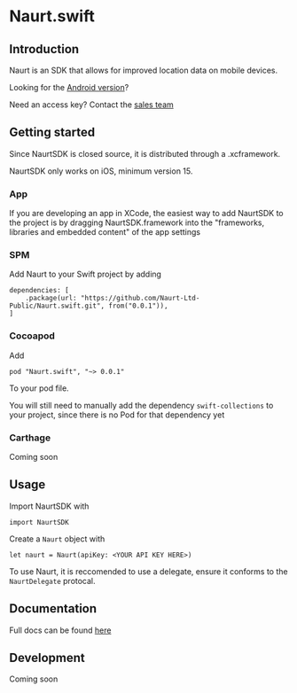 # Naurt.swift

## Introduction

Naurt is an SDK that allows for improved location data on mobile devices. 

Looking for the [Android version](https://github.com/Naurt-Ltd-Public/naurt-android-sdk)? 

Need an access key? Contact the [sales team](https://www.naurt.com/#Contact1)

## Getting started

Since NaurtSDK is closed source, it is distributed through a .xcframework. 

NaurtSDK only works on iOS, minimum version 15.

### App
If you are developing an app in XCode, the easiest way to add NaurtSDK to the project is by dragging NaurtSDK.framework into the "frameworks, libraries and embedded content" of the app settings

### SPM

Add Naurt to your Swift project by adding 

```
dependencies: [
    .package(url: "https://github.com/Naurt-Ltd-Public/Naurt.swift.git", from("0.0.1")),
]
```

### Cocoapod

Add 

```
pod "Naurt.swift", "~> 0.0.1"
```

To your pod file.

You will still need to manually add the dependency `swift-collections` to your project, since there is no Pod for that dependency yet

### Carthage

Coming soon

## Usage

Import NaurtSDK with 

`import NaurtSDK`

Create a `Naurt` object with

`let naurt = Naurt(apiKey: <YOUR API KEY HERE>)`

To use Naurt, it is reccomended to use a delegate, ensure it conforms to the `NaurtDelegate` protocal. 

## Documentation

Full docs can be found [here](https://docs.naurt.net/ios_sdk)

## Development 

Coming soon

